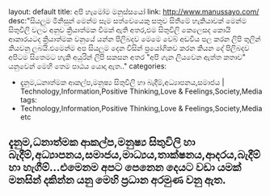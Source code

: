 layout: default
title: අපි හැමෝම මනුස්සයෝ
link: http://www.manussayo.com/
desc:"සියලුම මිනිසුන් මෙන්ම සෑම සත්වෙයෙකු සතුව සිතීමේ හැකියාවක් මෙන්ම සිතුවිලි වලට අනුව ක්‍රියාත්මක වීමක් ඇති අතර,එම සිතුවිලි කෙලෙසද කොයි ආකාරයටද ක්‍රියාත්මක වනුයේ යන්න පිලිබදව මෙමෙ වෙබ් අඩවිය පල කරන ලිපි තුලින් කියවනු ලබයි.එමෙන්ම අප සියලුම දෙන විසින් ප්‍රයෝගිකව කරන කියන දේ පිලිබදව අපිටම සිතෙමට හැකි අයුරින් ලිපි සකසන අතර "අපි ගැන ලියවෙන ඇත්ත කතාව" යනුවෙන් මෙහි තෙම පාඨය යොදා ඇත.."
categories:
- දැනුම,ධනාත්මක ආකල්ප,මනුෂ්‍ය සිතුවිලි හා බැදීම්,අධ්‍යාපනය,සමාජය  | Technology,Information,Positive Thinking,Love & Feelings,Society,Media
tags:
- Technology,Information,Positive Thinking,Love & Feelings,Society,Media etc  

දැනුම,ධනාත්මක ආකල්ප,මනුෂ්‍ය සිතුවිලි හා බැදීම්,අධ්‍යාපනය,සමාජය,මාධ්‍යය,තාක්ෂනය,ආදරය,බැදීම් හා හැගීම්...එමෙනම අපට පෙනෙන දෙයට වඩා යමක් මනසින් දකින්න යනු මෙහි ප්‍රධාන අරමුණ වනු ඇත.
---
